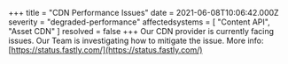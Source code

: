 +++
title = "CDN Performance Issues"
date = 2021-06-08T10:06:42.000Z
severity = "degraded-performance"
affectedsystems = [
  "Content API",
  "Asset CDN"
]
resolved = false
+++
Our CDN provider is currently facing issues. Our Team is investigating how to mitigate the issue.
More info: [https://status.fastly.com/](https://status.fastly.com/)